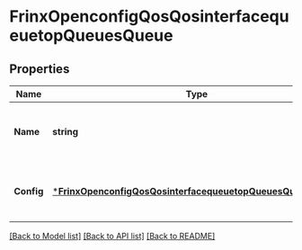 # FrinxOpenconfigQosQosinterfacequeuetopQueuesQueue

## Properties
Name | Type | Description | Notes
------------ | ------------- | ------------- | -------------
**Name** | **string** | Optional[Reference to the name of the queue instantiated on the interface.] REF:Optional.empty | [optional] [default to null]
**Config** | [***FrinxOpenconfigQosQosinterfacequeuetopQueuesQueueConfig**](frinx.openconfig.qos.qosinterfacequeuetop.queues.queue.Config.md) | Optional[Configuration data for the queue associated with the interface] REF:Optional.empty | [optional] [default to null]

[[Back to Model list]](../README.md#documentation-for-models) [[Back to API list]](../README.md#documentation-for-api-endpoints) [[Back to README]](../README.md)


